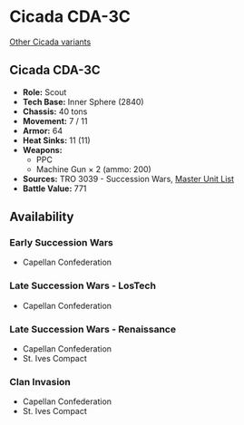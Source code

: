 # Cicada CDA-3C

[Other Cicada variants](../cicada.md)

## Cicada CDA-3C
- **Role:** Scout
- **Tech Base:** Inner Sphere (2840)
- **Chassis:** 40 tons
- **Movement:** 7 / 11
- **Armor:** 64
- **Heat Sinks:** 11 (11)
- **Weapons:**
  - PPC
  - Machine Gun × 2 (ammo: 200)
- **Sources:** TRO 3039 - Succession Wars, [Master Unit List](http://masterunitlist.info/Unit/Details/593/cicada-cda-3c)
- **Battle Value:** 771

## Availability

### Early Succession Wars
- Capellan Confederation

### Late Succession Wars - LosTech
- Capellan Confederation

### Late Succession Wars - Renaissance
- Capellan Confederation
- St. Ives Compact

### Clan Invasion
- Capellan Confederation
- St. Ives Compact

